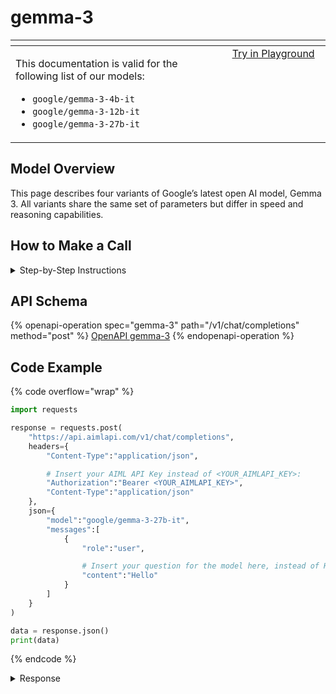 # gemma-3

<table data-header-hidden data-full-width="true"><thead><tr><th width="546.4443969726562" valign="top"></th><th width="202.666748046875" valign="top"></th></tr></thead><tbody><tr><td valign="top"><div data-gb-custom-block data-tag="hint" data-style="info" class="hint hint-info"><p>This documentation is valid for the following list of our models:</p><ul><li><code>google/gemma-3-4b-it</code></li><li><code>google/gemma-3-12b-it</code></li><li><code>google/gemma-3-27b-it</code></li></ul></div></td><td valign="top"><a href="https://aimlapi.com/app/?model=google/gemma-3-27b-it&#x26;mode=chat" class="button primary">Try in Playground</a></td></tr></tbody></table>

## Model Overview

This page describes four variants of Google’s latest open AI model, Gemma 3. All variants share the same set of parameters but differ in speed and reasoning capabilities.

## How to Make a Call

<details>

<summary>Step-by-Step Instructions</summary>

### :digit\_one:  Setup You Can’t Skip

:black\_small\_square:  [**Create an Account**](https://aimlapi.com/app/sign-up): Visit the AI/ML API website and create an account (if you don’t have one yet).\
:black\_small\_square:  [**Generate an API Key**](https://aimlapi.com/app/keys): After logging in, navigate to your account dashboard and generate your API key. Ensure that key is enabled on UI.

### &#x20;:digit\_two:  Copy the code example

Below, you'll find [a code example](gemma-3.md#code-example) that shows how to structure the request. Choose the code snippet in your preferred programming language and copy it into your development environment.

### :digit\_three:  Modify the code example

:black\_small\_square:  Replace `<YOUR_AIMLAPI_KEY>` with your actual AI/ML API key from your account.\
:black\_small\_square:  Insert your question or request into the `content` field—this is what the model will respond to.

### :digit\_four:  <sup><sub><mark style="background-color:yellow;">(Optional)<mark style="background-color:yellow;"><sub></sup> Adjust other optional parameters if needed

Only `model` and `messages` are required parameters for this model (and we’ve already filled them in for you in the example), but you can include optional parameters if needed to adjust the model’s behavior. Below, you can find the corresponding [API schema](gemma-3.md#api-schema), which lists all available parameters along with notes on how to use them.

### :digit\_five:  Run your modified code

Run your modified code in your development environment. Response time depends on various factors, but for simple prompts it rarely exceeds a few seconds.

{% hint style="success" %}
If you need a more detailed walkthrough for setting up your development environment and making a request step by step — feel free to use our [Quickstart guide](../../../quickstart/setting-up.md).
{% endhint %}

</details>

## API Schema

{% openapi-operation spec="gemma-3" path="/v1/chat/completions" method="post" %}
[OpenAPI gemma-3](https://raw.githubusercontent.com/aimlapi/api-docs/refs/heads/main/docs/api-references/text-models-llm/Google/gemma-3.json)
{% endopenapi-operation %}

## Code Example

{% code overflow="wrap" %}
```python
import requests

response = requests.post(
    "https://api.aimlapi.com/v1/chat/completions",
    headers={
        "Content-Type":"application/json", 

        # Insert your AIML API Key instead of <YOUR_AIMLAPI_KEY>:
        "Authorization":"Bearer <YOUR_AIMLAPI_KEY>",
        "Content-Type":"application/json"
    },
    json={
        "model":"google/gemma-3-27b-it",
        "messages":[
            {
                "role":"user",

                # Insert your question for the model here, instead of Hello:
                "content":"Hello"
            }
        ]
    }
)

data = response.json()
print(data)
```
{% endcode %}

<details>

<summary>Response</summary>

{% code overflow="wrap" %}
```json5
{'id': 'gen-1744217834-d0OUILKDSxXQwmh2EorK', 'object': 'chat.completion', 'choices': [{'index': 0, 'finish_reason': 'stop', 'logprobs': None, 'message': {'role': 'assistant', 'content': "\nHello there! 👋 \n\nIt's great to connect with you. How can I help you today? \n\nJust let me know what you're thinking, whether you have a question, want to brainstorm ideas, need some information, or just want to chat. I'm here and ready to assist!\n\n\n\n", 'refusal': None}}], 'created': 1744217834, 'model': 'google/gemma-3-27b-it', 'usage': {'prompt_tokens': 0, 'completion_tokens': 0, 'total_tokens': 0}}
```
{% endcode %}

</details>
